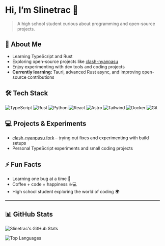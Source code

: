 # Hi, I’m Slinetrac 👋

> A high school student curious about programming and open-source projects.

## 🌱 About Me
- Learning TypeScript and Rust  
- Exploring open-source projects like [clash-nyanpasu](https://github.com/Slinetrac/clash-nyanpasu)  
- Enjoy experimenting with dev tools and coding projects  
- **Currently learning:** Tauri, advanced Rust async, and improving open-source contributions

## 🛠 Tech Stack
![TypeScript](https://img.shields.io/badge/TypeScript-3178C6?style=for-the-badge&logo=typescript&logoColor=white)
![Rust](https://img.shields.io/badge/Rust-000000?style=for-the-badge&logo=rust&logoColor=white)
![Python](https://img.shields.io/badge/Python-3776AB?style=for-the-badge&logo=python&logoColor=white)
![React](https://img.shields.io/badge/React-61DAFB?style=for-the-badge&logo=react&logoColor=white)
![Astro](https://img.shields.io/badge/Astro-FF5F01?style=for-the-badge&logo=astro&logoColor=white)
![Tailwind](https://img.shields.io/badge/Tailwind-06B6D4?style=for-the-badge&logo=tailwindcss&logoColor=white)
![Docker](https://img.shields.io/badge/Docker-2496ED?style=for-the-badge&logo=docker&logoColor=white)
![Git](https://img.shields.io/badge/Git-F05032?style=for-the-badge&logo=git&logoColor=white)

## 💻 Projects & Experiments
- [clash-nyanpasu fork](https://github.com/Slinetrac/clash-nyanpasu) – trying out fixes and experimenting with build setups  
- Personal TypeScript experiments and small coding projects  

## ⚡ Fun Facts
- Learning one bug at a time 🐛  
- Coffee + code = happiness ☕💻  
- High school student exploring the world of coding 🌍

---

## 📊 GitHub Stats
![Slinetrac's GitHub Stats](https://github-readme-stats.vercel.app/api?username=Slinetrac&show_icons=true&theme=tokyonight)

![Top Languages](https://github-readme-stats.vercel.app/api/top-langs/?username=Slinetrac&layout=compact&theme=tokyonight)
